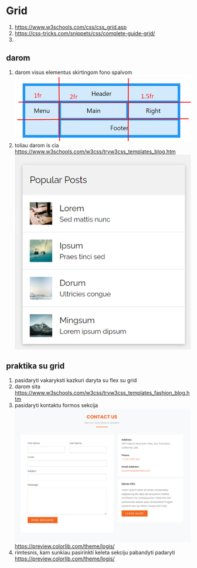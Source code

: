 # Grid

1. https://www.w3schools.com/css/css_grid.asp
2. https://css-tricks.com/snippets/css/complete-guide-grid/
3.

## darom

1.  darom visus elementus skirtingom fono spalvom ![](assets/2023-06-13-09-52-11.png)
2.  toliau darom is cia https://www.w3schools.com/w3css/tryw3css_templates_blog.htm
    ![](assets/2023-06-13-10-13-20.png)

## praktika su grid

1. pasidaryti vakaryksti kazkuri daryta su flex su grid
2. darom sita https://www.w3schools.com/w3css/tryw3css_templates_fashion_blog.htm
3. pasidaryti kontaktu formos sekcija ![](assets/2023-06-13-11-54-53.png) https://preview.colorlib.com/theme/logis/
4. rimtesnis, kam sunkiau pasirinkti keleta sekciju pabandyti padaryti https://preview.colorlib.com/theme/logis/
